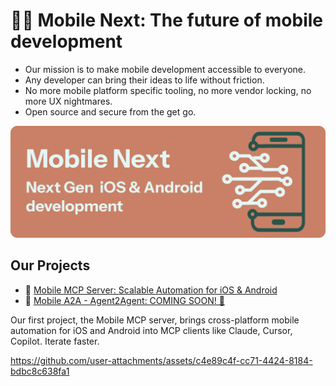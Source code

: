 # 🚀📱 Mobile Next: The future of mobile development

- Our mission is to make mobile development accessible to everyone. 
- Any developer can bring their ideas to life without friction.
- No more mobile platform specific tooling, no more vendor locking, no more UX nightmares.
- Open source and secure from the get go.

<p align="center">
    <a href="https://raw.githubusercontent.com/mobile-next/mobile-next-assets/refs/heads/main/mobile-next-main-banner.png">
        <img alt="mobile-mcp" src="https://raw.githubusercontent.com/mobile-next/mobile-next-assets/refs/heads/main/mobile-next-main-banner.png" width="600">
    </a>
</p>

## Our Projects

- 🤖 [Mobile MCP Server: Scalable Automation for iOS & Android](https://github.com/mobile-next/mobile-mcp/tree/main)
- 👀 [Mobile A2A - Agent2Agent: COMING SOON! 🚀](https://github.com/mobile-next/mobile-a2a/)

Our first project, the Mobile MCP server, brings cross-platform mobile automation for iOS and Android into MCP clients like Claude, Cursor, Copilot.
Iterate faster.

https://github.com/user-attachments/assets/c4e89c4f-cc71-4424-8184-bdbc8c638fa1
